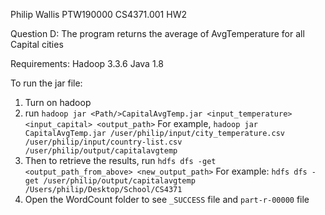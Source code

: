 Philip Wallis
PTW190000
CS4371.001 HW2

Question D:
The program returns the average of AvgTemperature for all Capital cities

Requirements:
Hadoop 3.3.6
Java 1.8

To run the jar file:

1. Turn on hadoop
2. run `hadoop jar <Path/>CapitalAvgTemp.jar <input_temperature> <input_capital> <output_path>`
   For example, `hadoop jar CapitalAvgTemp.jar /user/philip/input/city_temperature.csv /user/philip/input/country-list.csv /user/philip/output/capitalavgtemp`
3. Then to retrieve the results, run `hdfs dfs -get <output_path_from_above> <new_output_path>`
   For example: `hdfs dfs -get /user/philip/output/capitalavgtemp /Users/philip/Desktop/School/CS4371`
4. Open the WordCount folder to see `_SUCCESS` file and `part-r-00000` file
